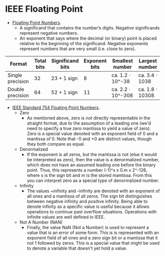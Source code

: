 # IEEE Floating Point

- [Floating Point Numbers](https://floating-point-gui.de/formats/fp/).
    * A significand that contains the number’s digits. Negative significands represent negative numbers.
    * An exponent that says where the decimal (or binary) point is placed relative to the beginning of the significand. Negative exponents represent numbers that are very small (i.e. close to zero).

| Format | Total bits | Significand bits | Exponent bits | Smallest number | Largest number |
| ------ | ---------- | ---------------- | ------------- | --------------- | -------------- |
| Single precision | 32 | 23 + 1 sign | 8 | ca. 1.2 ⋅ 10^-38 | ca. 3.4 ⋅ 1038 |
Double precision | 64 | 52 + 1 sign | 11 | ca. 2.2 ⋅ 10^-308 | ca. 1.8 ⋅ 10308 |
- [IEEE Standard 754 Floating Point Numbers](https://courses.cs.washington.edu/courses/cse401/01au/details/fp.html).
    * Zero
      * As mentioned above, zero is not directly representable in the straight format, due to the assumption of a leading one (we'd need to specify a true zero mantissa to yield a value of zero). Zero is a special value denoted with an exponent field of 0 and a mantissa of 0. Note that -0 and +0 are distinct values, though they both compare as equal.
    * Denormalized
      * If the exponent is all zeros, but the mantissa is not (else it would be interpreted as zero), then the value is a denormalized number, which does not have an assumed leading one before the binary point. Thus, this represents a number (-1)^s x 0.m x 2^-126, where s is the sign bit and m is the stored mantissa. From this you can interpret zero as a special type of denormalized number.
    * Infinity
      * The values +infinity and -infinity are denoted with an exponent of all ones and a mantissa of all zeros. The sign bit distinguishes between negative infinity and positive infinity. Being able to denote infinity as a specific value is useful because it allows operations to continue past overflow situations. Operations with infinite values are well defined in IEEE.
    * Not A Number (NAN)
      * Finally, the value NaN (Not a Number) is used to represent a value that is an error of some form. This is is represented with an exponent field of all ones and a zero sign bit or a mantissa that it not 1 followed by zeros. This is a special value that might be used to denote a variable that doesn't yet hold a value.
